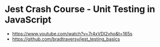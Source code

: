 # Jest Crash Course - Unit Testing in JavaScript

* <https://www.youtube.com/watch?v=7r4xVDI2vho&t=165s>
* <https://github.com/bradtraversy/jest_testing_basics>